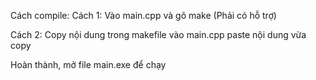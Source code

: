 Cách compile:
Cách 1:
  Vào main.cpp và gõ make (Phải có hỗ trợ)


Cách 2:
  Copy nội dung trong makefile 
  vào main.cpp
  paste nội dung vừa copy


Hoàn thành, mở file main.exe để chạy
